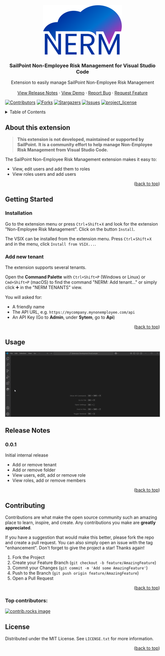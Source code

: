 <a id="readme-top"></a>

<!--  based on https://github.com/othneildrew/Best-README-Template -->

<!-- PROJECT LOGO -->
<br />
<div align="center">
  <a href="https://github.com/yannick-beot-sp/vscode-sailpoint-nerm">
    <img src="resources/nerm.png" alt="Logo" width="256" height="160">
  </a>

<h3 align="center">SailPoint Non-Employee Risk Management for Visual Studio Code</h3>

  <p align="center">
    Extension to easily manage SailPoint Non-Employee Risk Management
    <br />
    <br />
    <a href="#release-notes">View Release Notes</a>
    &middot;
    <a href="#usage">View Demo</a>
    &middot;
    <a href="https://github.com/yannick-beot-sp/vscode-sailpoint-nerm/issues/new?labels=bug&template=bug_report.md">Report Bug</a>
    &middot;
    <a href="https://github.com/yannick-beot-sp/vscode-sailpoint-nerm/issues/new?template=feature_request.md">Request Feature</a>
  </p>
</div>

<!-- PROJECT SHIELDS -->

[![Contributors][contributors-shield]][contributors-url]
[![Forks][forks-shield]][forks-url]
[![Stargazers][stars-shield]][stars-url]
[![Issues][issues-shield]][issues-url]
[![project_license][license-shield]][license-url]

<!-- TABLE OF CONTENTS -->
<details>
  <summary>Table of Contents</summary>
  <ol>
    <li>
      <a href="#about-this-extension">About this extension</a>
    </li>
    <li>
      <a href="#getting-started">Getting Started</a>
      <ul>
        <li><a href="#installation">Installation</a></li>
        <li><a href="#add-new-tenant">Add new tenant</a></li>
      </ul>
    </li>
    <li><a href="#usage">Usage</a></li>
    <li><a href="#release-notes">Release Notes</a></li>
    <li>
      <a href="#contributing">Contributing</a>
      <ul>
        <li><a href="#top-contributors">Top contributors</a></li>
      </ul>
    </li>
    <li><a href="#license">License</a></li>
  </ol>
</details>

<!-- ABOUT THIS EXTENSION -->

## About this extension

> **This extension is not developed, maintained or supported by SailPoint.**
> **It is a community effort to help manage Non-Employee Risk Management from Visual Studio Code.**

<!--[![Product Name Screen Shot][product-screenshot]](https://example.com)-->

The SailPoint Non-Employee Risk Management extension makes it easy to:

- View, edit users and add them to roles
- View roles users and add users

<p align="right">(<a href="#readme-top">back to top</a>)</p>

<!-- GETTING STARTED -->

## Getting Started

### Installation

Go to the extension menu or press `Ctrl`+`Shift`+`X` and look for the extension "Non-Employee Risk Management". Click on the button `Install`.

The VSIX can be installed from the extension menu. Press `Ctrl`+`Shift`+`X` and in the menu, click `Install from VSIX...`.

### Add new tenant

The extension supports several tenants.

Open the **Command Palette** with `Ctrl+Shift+P` (Windows or Linux) or `Cmd+Shift+P` (macOS) to find the command "NERM: Add tenant..." or simply click ➕ in the "NERM TENANTS" view.

You will asked for:
- A friendly name
- The API URL, e.g. `https://mycompany.mynonemployee.com/api`
- An API Key (Go to **Admin**, under **Sytem**, go to **Api**)

<p align="right">(<a href="#readme-top">back to top</a>)</p>

<!-- USAGE EXAMPLES -->

## Usage

![Add tenant](https://raw.githubusercontent.com/yannick-beot-sp/vscode-sailpoint-nerm/main/resources/readme/add-tenant.gif)

<!-- ROADMAP -->

## Release Notes

### 0.0.1

Initial internal release

- Add or remove tenant
- Add or remove folder
- View users, edit, add or remove role
- View roles, add or remove members

<p align="right">(<a href="#readme-top">back to top</a>)</p>

<!-- CONTRIBUTING -->

## Contributing

Contributions are what make the open source community such an amazing place to learn, inspire, and create. Any contributions you make are **greatly appreciated**.

If you have a suggestion that would make this better, please fork the repo and create a pull request. You can also simply open an issue with the tag "enhancement".
Don't forget to give the project a star! Thanks again!

1. Fork the Project
2. Create your Feature Branch (`git checkout -b feature/AmazingFeature`)
3. Commit your Changes (`git commit -m 'Add some AmazingFeature'`)
4. Push to the Branch (`git push origin feature/AmazingFeature`)
5. Open a Pull Request

<p align="right">(<a href="#readme-top">back to top</a>)</p>

### Top contributors:

<a href="https://github.com/yannick-beot-sp/vscode-sailpoint-nerm/graphs/contributors">
  <img src="https://contrib.rocks/image?repo=yannick-beot-sp/vscode-sailpoint-nerm" alt="contrib.rocks image" />
</a>

<!-- LICENSE -->

## License

Distributed under the MIT License. See `LICENSE.txt` for more information.

<p align="right">(<a href="#readme-top">back to top</a>)</p>

<!-- MARKDOWN LINKS & IMAGES -->
<!-- https://www.markdownguide.org/basic-syntax/#reference-style-links -->

[contributors-shield]: https://img.shields.io/github/contributors/yannick-beot-sp/vscode-sailpoint-nerm.svg?style=for-the-badge
[contributors-url]: https://github.com/yannick-beot-sp/vscode-sailpoint-nerm/graphs/contributors
[forks-shield]: https://img.shields.io/github/forks/yannick-beot-sp/vscode-sailpoint-nerm.svg?style=for-the-badge
[forks-url]: https://github.com/yannick-beot-sp/vscode-sailpoint-nerm/network/members
[stars-shield]: https://img.shields.io/github/stars/yannick-beot-sp/vscode-sailpoint-nerm.svg?style=for-the-badge
[stars-url]: https://github.com/yannick-beot-sp/vscode-sailpoint-nerm/stargazers
[issues-shield]: https://img.shields.io/github/issues/yannick-beot-sp/vscode-sailpoint-nerm.svg?style=for-the-badge
[issues-url]: https://github.com/yannick-beot-sp/vscode-sailpoint-nerm/issues
[license-shield]: https://img.shields.io/github/license/yannick-beot-sp/vscode-sailpoint-nerm.svg?style=for-the-badge
[license-url]: https://github.com/yannick-beot-sp/vscode-sailpoint-nerm/blob/master/LICENSE.txt
[linkedin-shield]: https://img.shields.io/badge/-LinkedIn-black.svg?style=for-the-badge&logo=linkedin&colorB=555
[linkedin-url]: https://linkedin.com/in/linkedin_username
[product-screenshot]: images/screenshot.png
[Next.js]: https://img.shields.io/badge/next.js-000000?style=for-the-badge&logo=nextdotjs&logoColor=white
[Next-url]: https://nextjs.org/
[React.js]: https://img.shields.io/badge/React-20232A?style=for-the-badge&logo=react&logoColor=61DAFB
[React-url]: https://reactjs.org/
[Vue.js]: https://img.shields.io/badge/Vue.js-35495E?style=for-the-badge&logo=vuedotjs&logoColor=4FC08D
[Vue-url]: https://vuejs.org/
[Angular.io]: https://img.shields.io/badge/Angular-DD0031?style=for-the-badge&logo=angular&logoColor=white
[Angular-url]: https://angular.io/
[Svelte.dev]: https://img.shields.io/badge/Svelte-4A4A55?style=for-the-badge&logo=svelte&logoColor=FF3E00
[Svelte-url]: https://svelte.dev/
[Laravel.com]: https://img.shields.io/badge/Laravel-FF2D20?style=for-the-badge&logo=laravel&logoColor=white
[Laravel-url]: https://laravel.com
[Bootstrap.com]: https://img.shields.io/badge/Bootstrap-563D7C?style=for-the-badge&logo=bootstrap&logoColor=white
[Bootstrap-url]: https://getbootstrap.com
[JQuery.com]: https://img.shields.io/badge/jQuery-0769AD?style=for-the-badge&logo=jquery&logoColor=white
[JQuery-url]: https://jquery.com
